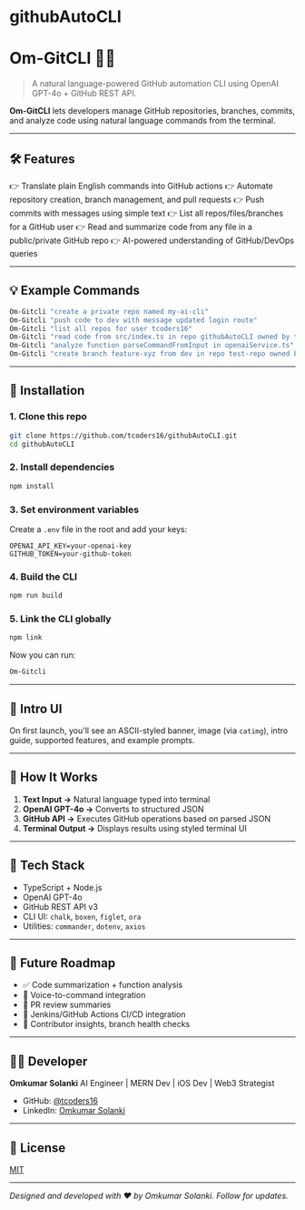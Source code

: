 # githubAutoCLI
# Om-GitCLI 🧠🚀

> A natural language-powered GitHub automation CLI using OpenAI GPT-4o + GitHub REST API.

**Om-GitCLI** lets developers manage GitHub repositories, branches, commits, and analyze code using natural language commands from the terminal.

---

## 🛠 Features

👉 Translate plain English commands into GitHub actions
👉 Automate repository creation, branch management, and pull requests
👉 Push commits with messages using simple text
👉 List all repos/files/branches for a GitHub user
👉 Read and summarize code from any file in a public/private GitHub repo
👉 AI-powered understanding of GitHub/DevOps queries

---

## 💡 Example Commands

```bash
Om-Gitcli "create a private repo named my-ai-cli"
Om-Gitcli "push code to dev with message updated login route"
Om-Gitcli "list all repos for user tcoders16"
Om-Gitcli "read code from src/index.ts in repo githubAutoCLI owned by tcoders16 on branch main"
Om-Gitcli "analyze function parseCommandFromInput in openaiService.ts"
Om-Gitcli "create branch feature-xyz from dev in repo test-repo owned by tcoders16"
```

---

## 📆 Installation

### 1. Clone this repo

```bash
git clone https://github.com/tcoders16/githubAutoCLI.git
cd githubAutoCLI
```

### 2. Install dependencies

```bash
npm install
```

### 3. Set environment variables

Create a `.env` file in the root and add your keys:

```env
OPENAI_API_KEY=your-openai-key
GITHUB_TOKEN=your-github-token
```

### 4. Build the CLI

```bash
npm run build
```

### 5. Link the CLI globally

```bash
npm link
```

Now you can run:

```bash
Om-Gitcli
```

---

## 🎨 Intro UI

On first launch, you'll see an ASCII-styled banner, image (via `catimg`), intro guide, supported features, and example prompts.

---

## 🧬 How It Works

1. **Text Input →** Natural language typed into terminal
2. **OpenAI GPT-4o →** Converts to structured JSON
3. **GitHub API →** Executes GitHub operations based on parsed JSON
4. **Terminal Output →** Displays results using styled terminal UI

---

## 🦖 Tech Stack

* TypeScript + Node.js
* OpenAI GPT-4o
* GitHub REST API v3
* CLI UI: `chalk`, `boxen`, `figlet`, `ora`
* Utilities: `commander`, `dotenv`, `axios`

---

## 🧪 Future Roadmap

* ✅ Code summarization + function analysis
* 🔢 Voice-to-command integration
* 🔢 PR review summaries
* 🔢 Jenkins/GitHub Actions CI/CD integration
* 🔢 Contributor insights, branch health checks

---

## 👨‍💻 Developer

**Omkumar Solanki**
AI Engineer | MERN Dev | iOS Dev | Web3 Strategist

* GitHub: [@tcoders16](https://github.com/tcoders16)
* LinkedIn: [Omkumar Solanki](https://linkedin.com/in/omkumar-solanki-atluxuarywxtchbusinessmandeveloper2/)

---

## 📄 License

[MIT](LICENSE)

---

*Designed and developed with ♥ by Omkumar Solanki. Follow for updates.*
